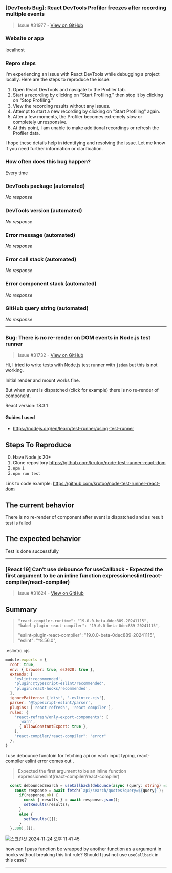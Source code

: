 ### [DevTools Bug]: React DevTools Profiler freezes after recording multiple events

> Issue #31977 - [View on GitHub](https://github.com/facebook/react/issues/31977)

### Website or app

localhost

### Repro steps

I'm experiencing an issue with React DevTools while debugging a project locally. Here are the steps to reproduce the issue:

1. Open React DevTools and navigate to the Profiler tab.
2. Start a recording by clicking on "Start Profiling," then stop it by clicking on "Stop Profiling."
3. View the recording results without any issues.
4. Attempt to start a new recording by clicking on "Start Profiling" again.
5. After a few moments, the Profiler becomes extremely slow or completely unresponsive.
6. At this point, I am unable to make additional recordings or refresh the Profiler data.

I hope these details help in identifying and resolving the issue. Let me know if you need further information or clarification.

### How often does this bug happen?

Every time

### DevTools package (automated)

_No response_

### DevTools version (automated)

_No response_

### Error message (automated)

_No response_

### Error call stack (automated)

_No response_

### Error component stack (automated)

_No response_

### GitHub query string (automated)

_No response_

---

### Bug: There is no re-render on DOM events in Node.js test runner

> Issue #31732 - [View on GitHub](https://github.com/facebook/react/issues/31732)

<!--
  Please provide a clear and concise description of what the bug is. Include
  screenshots if needed. Please test using the latest version of the relevant
  React packages to make sure your issue has not already been fixed.
-->

Hi, I tried to write tests with Node.js test runner with `jsdom` but this is not working.

Initial render and mount works fine.

But when event is dispatched (click for example) there is no re-render of component.

React version: 18.3.1

#### Guides I used

- https://nodejs.org/en/learn/test-runner/using-test-runner

## Steps To Reproduce

0. Have Node.js 20+ 
1. Clone repository https://github.com/krutoo/node-test-runner-react-dom
2. `npm i`
3. `npm run test`

<!--
  Your bug will get fixed much faster if we can run your code and it doesn't
  have dependencies other than React. Issues without reproduction steps or
  code examples may be immediately closed as not actionable.
-->

Link to code example: https://github.com/krutoo/node-test-runner-react-dom

<!--
  Please provide a CodeSandbox (https://codesandbox.io/s/new), a link to a
  repository on GitHub, or provide a minimal code example that reproduces the
  problem. You may provide a screenshot of the application if you think it is
  relevant to your bug report. Here are some tips for providing a minimal
  example: https://stackoverflow.com/help/mcve.
-->

## The current behavior

There is no re-render of component after event is dispatched and as result test is failed

## The expected behavior

Test is done successfully 

---

### [React 19] Can't use debounce for useCallback -  Expected the first argument to be an inline function expressioneslint(react-compiler/react-compiler)

> Issue #31624 - [View on GitHub](https://github.com/facebook/react/issues/31624)

## Summary

>     "react-compiler-runtime": "19.0.0-beta-0dec889-20241115",
>     "babel-plugin-react-compiler": "19.0.0-beta-0dec889-20241115",
>    "eslint-plugin-react-compiler": "19.0.0-beta-0dec889-20241115",
>     "eslint": "^8.56.0",

.eslintrc.cjs
```cjs
module.exports = {
  root: true,
  env: { browser: true, es2020: true },
  extends: [
    'eslint:recommended',
    'plugin:@typescript-eslint/recommended',
    'plugin:react-hooks/recommended',
  ],
  ignorePatterns: ['dist', '.eslintrc.cjs'],
  parser: '@typescript-eslint/parser',
  plugins: ['react-refresh', 'react-compiler'],
  rules: {
    'react-refresh/only-export-components': [
      'warn',
      { allowConstantExport: true },
    ],
    "react-compiler/react-compiler": "error"
  },
}

```

I use debounce functoin for fetching api on each input typing, react-compiler eslint error comes out . 
> Expected the first argument to be an inline function expressioneslint(react-compiler/react-compiler)


```ts
  const debouncedSearch = useCallback(debounce(async (query: string) => {
    const response = await fetch(`api/search/quotes?query=${query}`);
      if(response.ok) {
        const { results } = await response.json();
        setResults(results);
      }
      else {
        setResults([]);
      }
  },300),[]);
```
![스크린샷 2024-11-24 오후 11 41 45](https://github.com/user-attachments/assets/06bbcfce-8075-4c30-ae51-2d099b48372e)

how can I pass function be wrapped by another function as a argument in hooks without breaking this lint rule?  Should I just not use `useCallback` in this case?

---


